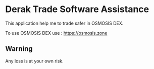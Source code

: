 # Derak Trade Software Assistance

This application help me to trade safer in OSMOSIS DEX.

To use OSMOSIS DEX use : https://osmosis.zone

## Warning

Any loss is at your own risk.
